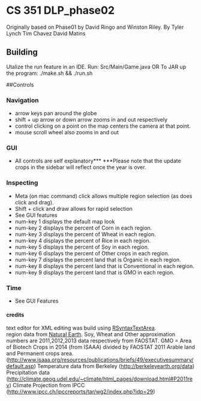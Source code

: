 # CS 351 DLP_phase02
Originally based on Phase01 by David Ringo and Winston Riley.
By 
Tyler Lynch 
Tim Chavez
David Matins

## Building
Utalize the run feature in an IDE.
Run: Src/Main/Game.java
OR
To JAR up the program:
    ./make.sh && ./run.sh

##Controls
### Navigation
* arrow keys pan around the globe
* shift + up arrow or down arrow zooms in and out respectively
* control clicking on a point on the map centers the camera at that point.
* mouse scroll wheel also zooms in and out
### GUI 
* All controls are self explanatory***
    ***Please note that the update crops in the sidebar will reflect once the year is over.


### Inspecting
* Meta (on mac command) click allows multiple region selection (as does click and drag).
* Shift + click and draw allows for rapid selection
* See GUI features
* num-key 1 displays the default map look
* num-key 2 displays the percent of Corn in each region.
* num-key 3 displays the percent of Wheat in each region.
* num-key 4 displays the percent of Rice in each region.
* num-key 5 displays the percent of Soy in each region.
* num-key 6 displays the percent of Other crops in each region.
* num-key 7 displays the percent land that is Organic in each region.
* num-key 8 displays the percent land that is Conventional in each region.
* num-key 9 displays the percent land that is GMO in each region.

### Time
* See GUI Features

#### credits
text editor for XML editing was build using [RSyntaxTextArea](https://github.com/bobbylight).  
region data from [Natural Earth](http://www.naturalearthdata.com).
Soy, Wheat and Other approximation numbers are 2011,2012,2013 data respectively from FAOSTAT.
GMO = Area of Biotech Crops in 2014 (from ISAAA) divided by FAOSTAT 2011 Arable land and Permanent crops area.
(http://www.isaaa.org/resources/publications/briefs/49/executivesummary/default.asp)
Temperature data from Berkeley (http://berkeleyearth.org/data)
Precipitation data (http://climate.geog.udel.edu/~climate/html_pages/download.html#P2011rev)
Climate Projection from IPCC (http://www.ipcc.ch/ipccreports/tar/wg2/index.php?idp=29)